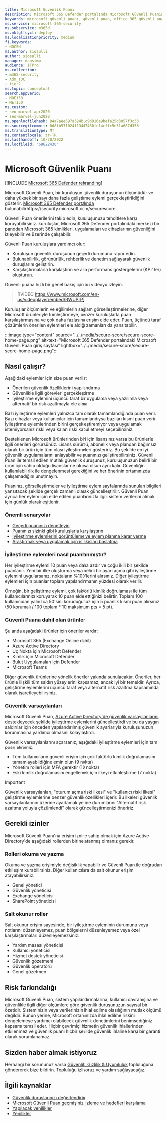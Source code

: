 ```yaml
---
title: Microsoft Güvenlik Puanı
description: Microsoft 365 Defender portalında Microsoft Güvenli Puanını, güvenlik duruşunuzu nasıl iyileştirebileceğinizi ve güvenlik yöneticilerinin neler bekleyebileceğinizi açıklar.
keywords: microsoft güvenli puanı, güvenli puan, office 365 güvenli puanı, microsoft güvenlik puanı, Microsoft 365 Defender portalı, iyileştirme eylemleri
ms.service: microsoft-365-security
ms.subservice: m365d
ms.mktglfcycl: deploy
ms.localizationpriority: medium
f1.keywords:
- NOCSH
ms.author: siosulli
author: siosulli
manager: dansimp
audience: ITPro
ms.collection:
- m365-security
- Adm_TOC
- tier2
ms.topic: conceptual
search.appverid:
- MOE150
- MET150
ms.custom:
- seo-marvel-apr2020
- seo-marvel-jun2020
ms.openlocfilehash: 84a7aee597a324b1c9d916a9befa25d3857f3c33
ms.sourcegitcommit: 0d8fb571024f134d7480fe14cffc5e31a687d356
ms.translationtype: MT
ms.contentlocale: tr-TR
ms.lasthandoff: 10/20/2022
ms.locfileid: "68622430"
---
```

# <a name="microsoft-secure-score"></a>Microsoft Güvenlik Puanı

[!INCLUDE [Microsoft 365 Defender rebranding](../includes/microsoft-defender.md)]

Microsoft Güvenli Puan, bir kuruluşun güvenlik duruşunun ölçümüdür ve daha yüksek bir sayı daha fazla geliştirme eylemi gerçekleştirildiğini gösterir. [Microsoft 365 Defender portalında](microsoft-365-defender-portal.md) bulunabilirhttps://security.microsoft.com/securescore.

Güvenli Puan önerilerini takip edin, kuruluşunuzu tehditlere karşı koruyabilirsiniz. kuruluşlar, Microsoft 365 Defender portalındaki merkezi bir panodan Microsoft 365 kimlikleri, uygulamaları ve cihazlarının güvenliğini izleyebilir ve üzerinde çalışabilir.

Güvenli Puan kuruluşlara yardımcı olur:  

* Kuruluşun güvenlik duruşunun geçerli durumunu rapor edin.
* Bulunabilirlik, görünürlük, rehberlik ve denetim sağlayarak güvenlik duruşlarını geliştirin.  
* Karşılaştırmalarla karşılaştırın ve ana performans göstergelerini (KPI' ler) oluşturun.

Güvenli puana hızlı bir genel bakış için bu videoyu izleyin.
> [!VIDEO https://www.microsoft.com/en-us/videoplayer/embed/RWUPrP]

Kuruluşlar ölçümlerin ve eğilimlerin sağlam görselleştirmelerine, diğer Microsoft ürünleriyle tümleştirmeye, benzer kuruluşlarla puan karşılaştırmasına ve çok daha fazlasına erişim elde eder. Puan, üçüncü taraf çözümlerin önerilen eylemleri ele aldığı zamanları da yansıtabilir.

:::image type="content" source="../../media/secure-score/secure-score-home-page.png" alt-text="Microsoft 365 Defender portalındaki Microsoft Güvenli Puan giriş sayfası" lightbox="../../media/secure-score/secure-score-home-page.png":::

## <a name="how-it-works"></a>Nasıl çalışır?

Aşağıdaki eylemler için size puan verilir:

- Önerilen güvenlik özelliklerini yapılandırma
- Güvenlikle ilgili görevleri gerçekleştirme
- İyileştirme eylemini üçüncü taraf bir uygulama veya yazılımla veya alternatif bir risk azaltmayla ele alma

Bazı iyileştirme eylemleri yalnızca tam olarak tamamlandığında puan verir. Bazı cihazlar veya kullanıcılar için tamamlandıysa bazıları kısmi puan verir. İyileştirme eylemlerinden birini gerçekleştiremiyor veya uygulamak istemiyorsanız riski veya kalan riski kabul etmeyi seçebilirsiniz.

Desteklenen Microsoft ürünlerinden biri için lisansınız varsa bu ürünlerle ilgili önerileri görürsünüz. Lisans sürümü, abonelik veya plandan bağımsız olarak bir ürün için tüm olası iyileştirmeleri gösteririz. Bu şekilde en iyi güvenlik uygulamalarını anlayabilir ve puanınızı geliştirebilirsiniz. Güvenli Puan ile temsil edilen mutlak güvenlik duruşunuz, kuruluşunuzun belirli bir ürün için sahip olduğu lisanslar ne olursa olsun aynı kalır. Güvenliğin kullanılabilirlik ile dengelenmesi gerektiğini ve her önerinin ortamınızda çalışamadığını unutmayın.

Puanınız, görselleştirmeler ve iyileştirme eylem sayfalarında sunulan bilgileri yansıtacak şekilde gerçek zamanlı olarak güncelleştirilir. Güvenli Puan ayrıca her eylem için elde edilen puanlarınızla ilgili sistem verilerini almak için günlük olarak eşitlenir.

### <a name="key-scenarios"></a>Önemli senaryolar

- [Geçerli puanınızı denetleyin](microsoft-secure-score-improvement-actions.md#check-your-current-score)
- [Puanınızı sizinki gibi kuruluşlarla karşılaştırın](microsoft-secure-score-history-metrics-trends.md#compare-your-score-to-organizations-like-yours)
- [İyileştirme eylemlerini görüntüleme ve eylem planına karar verme](microsoft-secure-score-improvement-actions.md#take-action-to-improve-your-score)
- [Araştırmak veya uygulamak için iş akışları başlatma](microsoft-secure-score-improvement-actions.md#view-improvement-action-details)

### <a name="how-improvement-actions-are-scored"></a>İyileştirme eylemleri nasıl puanlanmıştır?

Her iyileştirme eylemi 10 puan veya daha azdır ve çoğu ikili bir şekilde puanlanır. Yeni bir ilke oluşturma veya belirli bir ayarı açma gibi iyileştirme eylemini uygularsanız, noktaların %100'lerini alırsınız. Diğer iyileştirme eylemleri için puanlar toplam yapılandırmanın yüzdesi olarak verilir.

Örneğin, bir geliştirme eylemi, çok faktörlü kimlik doğrulaması ile tüm kullanıcılarınızı koruyarak 10 puan elde ettiğinizi belirtir. Toplam 100 kullanıcıdan yalnızca 50'sini koruduğunuz için 5 puanlık kısmi puan alırsınız (50 korumalı / 100 toplam * 10 maksimum pts = 5 pt).

### <a name="products-included-in-secure-score"></a>Güvenli Puana dahil olan ürünler

Şu anda aşağıdaki ürünler için öneriler vardır:

- Microsoft 365 (Exchange Online dahil)
- Azure Active Directory
- Uç Nokta için Microsoft Defender
- Kimlik için Microsoft Defender
- Bulut Uygulamaları için Defender
- Microsoft Teams

Diğer güvenlik ürünlerine yönelik öneriler yakında sunulacaktır. Öneriler, her ürünle ilişkili tüm saldırı yüzeylerini kapsamaz, ancak iyi bir temeldir. Ayrıca, geliştirme eylemlerini üçüncü taraf veya alternatif risk azaltma kapsamında olarak işaretleyebilirsiniz.

### <a name="security-defaults"></a>Güvenlik varsayılanları

Microsoft Güvenli Puan, [Azure Active Directory'de güvenlik varsayılanlarını](/azure/active-directory/fundamentals/concept-fundamentals-security-defaults) destekleyecek şekilde iyileştirme eylemlerini güncelleştirdi ve bu da yaygın saldırılar için önceden yapılandırılmış güvenlik ayarlarıyla kuruluşunuzun korunmasına yardımcı olmasını kolaylaştırdı.

Güvenlik varsayılanlarını açarsanız, aşağıdaki iyileştirme eylemleri için tam puan alırsınız:

- Tüm kullanıcıların güvenli erişim için çok faktörlü kimlik doğrulamasını tamamlayabildiğine emin olun (9 nokta)
- Yönetim rolleri için MFA gerektir (10 nokta)
- Eski kimlik doğrulamasını engellemek için ilkeyi etkinleştirme (7 nokta)

>[!IMPORTANT]
>Güvenlik varsayılanları, "oturum açma riski ilkesi" ve "kullanıcı riski ilkesi" geliştirme eylemlerine benzer güvenlik özellikleri içerir. Bu ilkeleri güvenlik varsayılanlarının üzerine ayarlamak yerine durumlarını "Alternatif risk azaltma yoluyla çözümlendi" olarak güncelleştirmenizi öneririz.

## <a name="required-permissions"></a>Gerekli izinler

Microsoft Güvenli Puanı'na erişim iznine sahip olmak için Azure Active Directory'de aşağıdaki rollerden birine atanmış olmanız gerekir.

### <a name="read-and-write-roles"></a>Rolleri okuma ve yazma

Okuma ve yazma erişimiyle değişiklik yapabilir ve Güvenli Puan ile doğrudan etkileşim kurabilirsiniz. Diğer kullanıcılara da salt okunur erişim atayabilirsiniz.

* Genel yönetici
* Güvenlik yöneticisi
* Exchange yöneticisi
* SharePoint yöneticisi

### <a name="read-only-roles"></a>Salt okunur roller

Salt okunur erişim sayesinde, bir iyileştirme eyleminin durumunu veya notlarını düzenleyemez, puan bölgelerini düzenleyemez veya özel karşılaştırmaları düzenleyemezsiniz.

* Yardım masası yöneticisi
* Kullanıcı yöneticisi
* Hizmet destek yöneticisi
* Güvenlik gözetmeni
* Güvenlik operatörü
* Genel gözetmen

## <a name="risk-awareness"></a>Risk farkındalığı

Microsoft Güvenli Puan, sistem yapılandırmalarına, kullanıcı davranışına ve güvenlikle ilgili diğer ölçümlere göre güvenlik duruşunuzun sayısal bir özetidir. Sisteminizin veya verilerinizin ihlal edilme olasılığının mutlak ölçümü değildir. Bunun yerine, Microsoft ortamınızda ihlal edilme riskini dengelemeye yardımcı olabilecek güvenlik denetimlerini benimsediğiniz kapsamı temsil eder. Hiçbir çevrimiçi hizmetin güvenlik ihlallerinden etkilenmez ve güvenlik puanı hiçbir şekilde güvenlik ihlaline karşı bir garanti olarak yorumlanamaz.

## <a name="we-want-to-hear-from-you"></a>Sizden haber almak istiyoruz

Herhangi bir sorununuz varsa [Güvenlik, Gizlilik & Uyumluluk](https://techcommunity.microsoft.com/t5/Security-Privacy-Compliance/bd-p/security_privacy) topluluğuna göndererek bize bildirin. Topluluğu izliyoruz ve yardım sağlayacağız.

## <a name="related-resources"></a>İlgili kaynaklar

- [Güvenlik duruşlarınızı değerlendirin](microsoft-secure-score-improvement-actions.md)
- [Microsoft Güvenli Puan geçmişinizi izleme ve hedefleri karşılama](microsoft-secure-score-history-metrics-trends.md)
- [Yapılacak yenilikler](microsoft-secure-score-whats-coming.md)
- [Yenilikler](microsoft-secure-score-whats-new.md)
